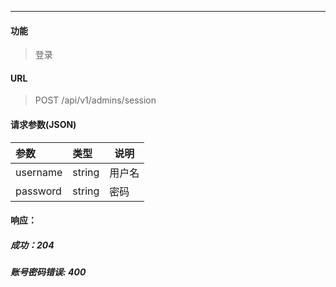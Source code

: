 -----------

#### 功能

> 登录

#### URL

> POST /api/v1/admins/session


#### 请求参数(JSON)

| 参数     | 类型   | 说明   |
| :------- | :----- | ------ |
| username | string | 用户名 |
| password | string | 密码   |

#### 响应：
##### 成功：204
##### 账号密码错误: 400
